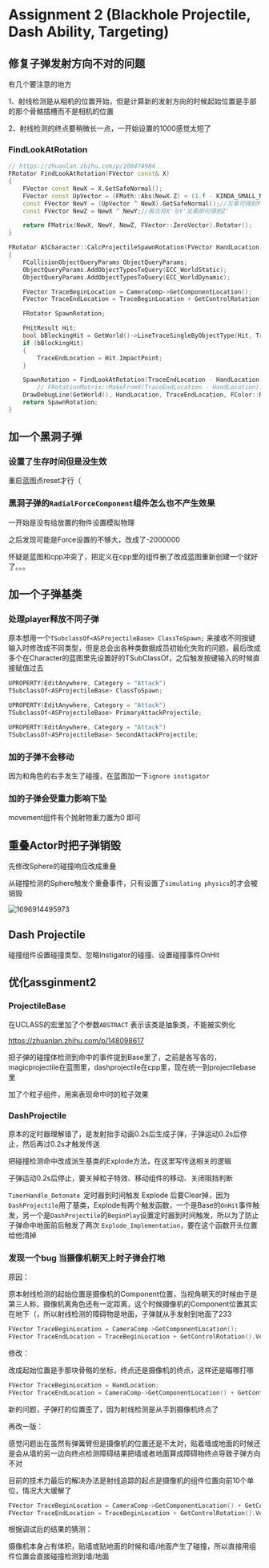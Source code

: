 #  Assignment 2 (Blackhole Projectile, Dash Ability, Targeting) 



## 修复子弹发射方向不对的问题

有几个要注意的地方

1、射线检测是从相机的位置开始，但是计算新的发射方向的时候起始位置是手部的那个骨骼插槽而不是相机的位置

2、射线检测的终点要稍微长一点，一开始设置的1000感觉太短了



### FindLookAtRotation

```cpp
// https://zhuanlan.zhihu.com/p/108474984
FRotator FindLookAtRotation(FVector const& X)
{
	FVector const NewX = X.GetSafeNormal();
	FVector const UpVector = (FMath::Abs(NewX.Z) < (1.f - KINDA_SMALL_NUMBER)) ? FVector(0, 0, 1.f) : FVector(1.f, 0, 0);//得到原坐标轴的Z轴方向
	const FVector NewY = (UpVector ^ NewX).GetSafeNormal();//叉乘可得到Y'
	const FVector NewZ = NewX ^ NewY;//再次将X'与Y'叉乘即可得到Z'

	return FMatrix(NewX, NewY, NewZ, FVector::ZeroVector).Rotator();
}
```



```cpp
FRotator ASCharacter::CalcProjectileSpawnRotation(FVector HandLocation)
{
	FCollisionObjectQueryParams ObjectQueryParams; 
	ObjectQueryParams.AddObjectTypesToQuery(ECC_WorldStatic);
	ObjectQueryParams.AddObjectTypesToQuery(ECC_WorldDynamic);

	FVector TraceBeginLocation = CameraComp->GetComponentLocation();
	FVector TraceEndLocation = TraceBeginLocation + GetControlRotation().Vector() * 5000;

	FRotator SpawnRotation;

	FHitResult Hit;
	bool bBlockingHit = GetWorld()->LineTraceSingleByObjectType(Hit, TraceBeginLocation, TraceEndLocation, ObjectQueryParams);
	if (bBlockingHit)
	{
		TraceEndLocation = Hit.ImpactPoint;
	}

	SpawnRotation = FindLookAtRotation(TraceEndLocation - HandLocation);
		// FRotationMatrix::MakeFromX(TraceEndLocation - HandLocation).Rotator();
	DrawDebugLine(GetWorld(), HandLocation, TraceEndLocation, FColor::Red, false, 2.0f, 0, 2.0f);
	return SpawnRotation;
}
```



## 加一个黑洞子弹

### 设置了生存时间但是没生效

重启蓝图点reset才行（



### 黑洞子弹的`RadialForceComponent`组件怎么也不产生效果

一开始是没有给放置的物件设置模拟物理

之后发现可能是Force设置的不够大，改成了-2000000

怀疑是蓝图和cpp冲突了，把定义在cpp里的组件删了改成蓝图重新创建一个就好了。。。



## 加一个子弹基类

### 处理player释放不同子弹

原本想用一个`TSubclassOf<ASProjectileBase> ClassToSpawn;` 来接收不同按键输入时修改成不同类型，但是总会出各种类数据成员初始化失败的问题，最后改成多个在Character的蓝图里先设置好的TSubClassOf，之后触发按键输入的时候直接赋值过去

```cpp
UPROPERTY(EditAnywhere, Category = "Attack")
TSubclassOf<ASProjectileBase> ClassToSpawn;

UPROPERTY(EditAnywhere, Category = "Attack")
TSubclassOf<ASProjectileBase> PrimaryAttackProjectile;

UPROPERTY(EditAnywhere, Category = "Attack")
TSubclassOf<ASProjectileBase> SecondAttackProjectile;
```



### 加的子弹不会移动

因为和角色的右手发生了碰撞，在蓝图加一下`ignore instigator`



### 加的子弹会受重力影响下坠

movement组件有个抛射物重力置为0 即可



## 重叠Actor时把子弹销毁

先修改Sphere的碰撞响应改成重叠

从碰撞检测的Sphere触发个重叠事件，只有设置了`simulating physics`的才会被销毁

![1696914495973](TyporaPic\1696914495973-1698308238269.png)



## Dash Projectile

碰撞组件设置碰撞类型、忽略Instigator的碰撞、设置碰撞事件OnHit











## 优化assginment2

### ProjectileBase

在UCLASS的宏里加了个参数`ABSTRACT`	表示该类是抽象类，不能被实例化

https://zhuanlan.zhihu.com/p/148098617



把子弹的碰撞体检测到命中的事件提到Base里了，之前是各写各的，magicprojectile在蓝图里，dashprojectile在cpp里，现在统一到projectilebase里



加了个粒子组件，用来表现命中时的粒子效果



### DashProjectile

原本的定时器理解错了，是发射抬手动画0.2s后生成子弹，子弹运动0.2s后停止，然后再过0.2s才触发传送

把碰撞检测命中改成派生基类的Explode方法，在这里写传送相关的逻辑

子弹运动0.2s后停止，要关掉粒子特效、移动组件的移动、关闭阻挡判断

 `TimerHandle_Detonate `定时器到时间触发 Explode 后要Clear掉，因为`DashProjectile`用了基类，Explode有两个触发函数，一个是Base的`OnHit`事件触发，另一个是`DashProjectile`的`BeginPlay`设置定时器到时间触发，所以为了防止子弹命中地面前后触发了两次 `Explode_Implementation`，要在这个函数开头位置给他清掉



### 发现一个bug 当摄像机朝天上时子弹会打地

原因：

原本射线检测的起始位置是摄像机的Component位置，当视角朝天的时候由于是第三人称，摄像机离角色还有一定距离，这个时候摄像机的Component位置其实在地下（，所以射线检测的障碍物是地面，子弹就从手发射到地面了233

```cpp
FVector TraceBeginLocation = CameraComp->GetComponentLocation();
FVector TraceEndLocation = TraceBeginLocation + GetControlRotation().Vector() * 5000;
```

修改：

改成起始位置是手那块骨骼的坐标，终点还是摄像机的终点，这样还是瞄哪打哪

```cpp
FVector TraceBeginLocation = HandLocation;
FVector TraceEndLocation = CameraComp->GetComponentLocation() + GetControlRotation().Vector() * 5000;
```

新的问题，子弹打的位置歪了，因为射线检测是从手到摄像机终点了

再改一版：

感觉问题出在虽然有弹簧臂但是摄像机的位置还是不太对，贴着墙或地面的时候还是会从墙的另一边向终点检测障碍结果把墙或者地面算成障碍物终点导致子弹方向不对

目前的技术力最后的解决办法是射线追踪的起点是摄像机的组件位置向前10个单位，情况大大缓解了

```cpp
FVector TraceBeginLocation = CameraComp->GetComponentLocation() + GetControlRotation().Vector() * 10;
FVector TraceEndLocation = TraceBeginLocation + GetControlRotation().Vector() * 5000;
```

根据调试后的结果的猜测：

摄像机本身占有体积，贴墙或贴地面的时候和墙/地面产生了碰撞，所以直接用组件位置会直接碰撞检测到墙/地面